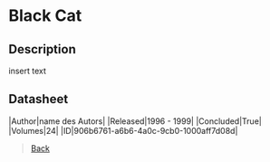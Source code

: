 # Black Cat

## Description

insert text

## Datasheet

|Author|name des Autors|
|Released|1996 - 1999|
|Concluded|True|
|Volumes|24|
|ID|906b6761-a6b6-4a0c-9cb0-1000aff7d08d|

> [Back](../comics.html)


